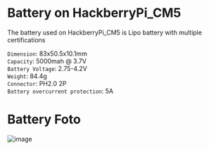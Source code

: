 # Battery on HackberryPi_CM5

The battery used on HackberryPi_CM5 is Lipo battery with multiple certifications

```Dimension```: 83x50.5x10.1mm  
```Capacity```: 5000mah @ 3.7V  
```Battery Voltage```: 2.75-4.2V  
```Weight```: 84.4g  
```Connector```: PH2.0 2P  
```Battery overcurrent protection```: 5A

# Battery Foto
![image](https://github.com/user-attachments/assets/dd967207-a15c-49b6-8718-a3090722f99e)
